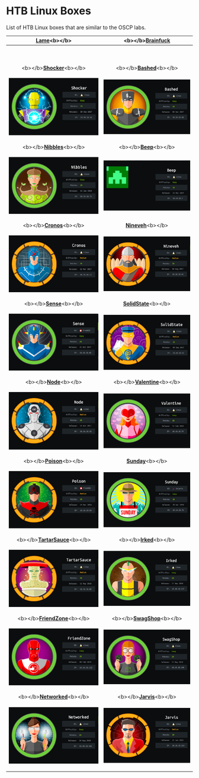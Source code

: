 # HTB Linux Boxes

List of HTB Linux boxes that are similar to the OSCP labs.

<table>
  <thead>
    <tr>
      <th style="text-align:center"> <a href="lame-writeup-w-o-metasploit.md"><b>Lame</b></a>&lt;b&gt;&lt;/b&gt;</th>
      <th
      style="text-align:center">&lt;b&gt;&lt;/b&gt;<a href="brainfuck-writeup-w-o-metasploit.md"><b>Brainfuck</b></a><b>   </b>
        </th>
    </tr>
  </thead>
  <tbody>
    <tr>
      <td style="text-align:center">
        <br />&#x200B;
        <img src="https://gblobscdn.gitbook.com/assets%2F-M7FrW_mh9HesegKl0UA%2F-M7FwpSwASfYjrxiqukb%2F-M7FyvpoZtqzkvXiaWQd%2Fimage.png?alt=media&amp;token=631d7880-d429-4cc1-91fe-efafce26ff80"
        alt/>
      </td>
      <td style="text-align:center">
        <p></p>
        <p>
          <img src="https://gblobscdn.gitbook.com/assets%2F-M7FrW_mh9HesegKl0UA%2F-M7FwpSwASfYjrxiqukb%2F-M7Fz2pLdOiY_byefsPp%2Fimage.png?alt=media&amp;token=b943fd36-ef6c-4685-89fd-866a8fd0380c"
          alt/>
        </p>
      </td>
    </tr>
    <tr>
      <td style="text-align:center">&lt;b&gt;&lt;/b&gt;<a href="shocker-writeup-w-o-metasploit.md"><b>Shocker</b></a>&lt;b&gt;&lt;/b&gt;</td>
      <td
      style="text-align:center">&lt;b&gt;&lt;/b&gt;<a href="https://rana-khalil.gitbook.io/tj-null-s-hack-the-box-oscp-like-vms/linux-boxes/bashed-writeup-w-o-metasploit"><b>Bashed</b></a>&lt;b&gt;&lt;/b&gt;</td>
    </tr>
    <tr>
      <td style="text-align:center">
        <p></p>
        <p>
          <img src="../.gitbook/assets/image (3).png" alt/>
        </p>
      </td>
      <td style="text-align:center">
        <p></p>
        <p>
          <img src="../.gitbook/assets/image (5).png" alt/>
        </p>
      </td>
    </tr>
    <tr>
      <td style="text-align:center">&lt;b&gt;&lt;/b&gt;<a href="nibbles-writeup-w-o-metasploit.md"><b>Nibbles</b></a>&lt;b&gt;&lt;/b&gt;</td>
      <td
      style="text-align:center">&lt;b&gt;&lt;/b&gt;<a href="beep-writeup-w-o-metasploit.md"><b>Beep</b></a>&lt;b&gt;&lt;/b&gt;</td>
    </tr>
    <tr>
      <td style="text-align:center">
        <p></p>
        <p>
          <img src="../.gitbook/assets/screen-shot-2020-05-14-at-12.09.34-am.png"
          alt/>
        </p>
      </td>
      <td style="text-align:center">
        <p></p>
        <p>
          <img src="../.gitbook/assets/image (7).png" alt/>
        </p>
      </td>
    </tr>
    <tr>
      <td style="text-align:center">&lt;b&gt;&lt;/b&gt;<a href="cronos-writeup-w-o-metasploit.md"><b>Cronos</b></a>&lt;b&gt;&lt;/b&gt;</td>
      <td
      style="text-align:center"><a href="nineveh-writeup-w-o-metasploit.md"><b>Nineveh</b></a>&lt;b&gt;&lt;/b&gt;</td>
    </tr>
    <tr>
      <td style="text-align:center">
        <p></p>
        <p>
          <img src="../.gitbook/assets/screen-shot-2020-05-15-at-11.11.54-pm.png"
          alt/>
        </p>
      </td>
      <td style="text-align:center">
        <p></p>
        <p>
          <img src="../.gitbook/assets/screen-shot-2020-05-15-at-11.12.23-pm.png"
          alt/>
        </p>
      </td>
    </tr>
    <tr>
      <td style="text-align:center">&lt;b&gt;&lt;/b&gt;<a href="sense-writeup-w-o-metasploit.md"><b>Sense</b></a>&lt;b&gt;&lt;/b&gt;</td>
      <td
      style="text-align:center"><a href="solidstate-writeup-w-o-metasploit.md"><b>SolidState</b></a>&lt;b&gt;&lt;/b&gt;</td>
    </tr>
    <tr>
      <td style="text-align:center">
        <p></p>
        <p>
          <img src="../.gitbook/assets/screen-shot-2020-05-15-at-11.13.58-pm.png"
          alt/>
        </p>
      </td>
      <td style="text-align:center">
        <p></p>
        <p>
          <img src="../.gitbook/assets/screen-shot-2020-05-15-at-11.14.27-pm.png"
          alt/>
        </p>
      </td>
    </tr>
    <tr>
      <td style="text-align:center">&lt;b&gt;&lt;/b&gt;<a href="node-writeup-w-o-metasploit.md"><b>Node</b></a>&lt;b&gt;&lt;/b&gt;</td>
      <td
      style="text-align:center">&lt;b&gt;&lt;/b&gt;<a href="valentine-writeup-w-o-metasploit.md"><b>Valentine</b></a>&lt;b&gt;&lt;/b&gt;</td>
    </tr>
    <tr>
      <td style="text-align:center">
        <p></p>
        <p>
          <img src="../.gitbook/assets/screen-shot-2020-05-15-at-11.15.50-pm.png"
          alt/>
        </p>
      </td>
      <td style="text-align:center">
        <p></p>
        <p>
          <img src="../.gitbook/assets/screen-shot-2020-05-15-at-11.16.21-pm.png"
          alt/>
        </p>
      </td>
    </tr>
    <tr>
      <td style="text-align:center">&lt;b&gt;&lt;/b&gt;<a href="poison-writeup-w-o-metasploit.md"><b>Poison</b></a>&lt;b&gt;&lt;/b&gt;</td>
      <td
      style="text-align:center"><a href="sunday-writeup-w-o-metasploit.md"><b>Sunday</b></a>&lt;b&gt;&lt;/b&gt;</td>
    </tr>
    <tr>
      <td style="text-align:center">
        <p></p>
        <p>
          <img src="../.gitbook/assets/screen-shot-2020-05-15-at-11.18.41-pm.png"
          alt/>
        </p>
      </td>
      <td style="text-align:center">
        <p></p>
        <p>
          <img src="../.gitbook/assets/screen-shot-2020-05-15-at-11.19.08-pm.png"
          alt/>
        </p>
      </td>
    </tr>
    <tr>
      <td style="text-align:center">&lt;b&gt;&lt;/b&gt;<a href="tartarsauce-writeup-w-o-metasploit.md"><b>TartarSauce</b></a>&lt;b&gt;&lt;/b&gt;</td>
      <td
      style="text-align:center">&lt;b&gt;&lt;/b&gt;<a href="irked-writeup-w-o-metasploit.md"><b>Irked</b></a>&lt;b&gt;&lt;/b&gt;</td>
    </tr>
    <tr>
      <td style="text-align:center">
        <p></p>
        <p>
          <img src="../.gitbook/assets/screen-shot-2020-05-15-at-11.25.33-pm.png"
          alt/>
        </p>
      </td>
      <td style="text-align:center">
        <p></p>
        <p>
          <img src="../.gitbook/assets/screen-shot-2020-05-15-at-11.26.03-pm.png"
          alt/>
        </p>
      </td>
    </tr>
    <tr>
      <td style="text-align:center">&lt;b&gt;&lt;/b&gt;<a href="friendzone-writeup-w-o-metasploit.md"><b>FriendZone</b></a>&lt;b&gt;&lt;/b&gt;</td>
      <td
      style="text-align:center">&lt;b&gt;&lt;/b&gt;<a href="swagshop-writeup-w-o-metasploit.md"><b>SwagShop</b></a>&lt;b&gt;&lt;/b&gt;</td>
    </tr>
    <tr>
      <td style="text-align:center">
        <p></p>
        <p>
          <img src="../.gitbook/assets/screen-shot-2020-05-15-at-11.27.35-pm.png"
          alt/>
        </p>
      </td>
      <td style="text-align:center">
        <p></p>
        <p>
          <img src="../.gitbook/assets/screen-shot-2020-05-15-at-11.28.05-pm.png"
          alt/>
        </p>
      </td>
    </tr>
    <tr>
      <td style="text-align:center">&lt;b&gt;&lt;/b&gt;<a href="networked-writeup-w-o-metasploit.md"><b>Networked</b></a>&lt;b&gt;&lt;/b&gt;</td>
      <td
      style="text-align:center">&lt;b&gt;&lt;/b&gt;<a href="jarvis-writeup-w-o-metasploit.md"><b>Jarvis</b></a>&lt;b&gt;&lt;/b&gt;</td>
    </tr>
    <tr>
      <td style="text-align:center">
        <p></p>
        <p>
          <img src="../.gitbook/assets/screen-shot-2020-05-15-at-11.29.20-pm.png"
          alt/>
        </p>
      </td>
      <td style="text-align:center">
        <p></p>
        <p>
          <img src="../.gitbook/assets/screen-shot-2020-05-15-at-11.29.48-pm.png"
          alt/>
        </p>
      </td>
    </tr>
  </tbody>
</table>

